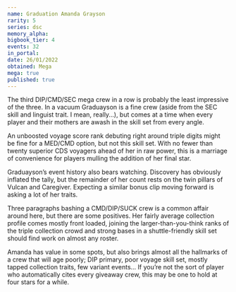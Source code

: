 ```yaml
---
name: Graduation Amanda Grayson
rarity: 5
series: dsc
memory_alpha:
bigbook_tier: 4
events: 32
in_portal:
date: 26/01/2022
obtained: Mega
mega: true
published: true
---
```


The third DIP/CMD/SEC mega crew in a row is probably the least impressive of the three. In a vacuum Graduayson is a fine crew (aside from the SEC skill and linguist trait. I mean, really…), but comes at a time when every player and their mothers are awash in the skill set from every angle. 

An unboosted voyage score rank debuting right around triple digits might be fine for a MED/CMD option, but not this skill set. With no fewer than twenty superior CDS voyagers ahead of her in raw power, this is a marriage of convenience for players mulling the addition of her final star.

Graduayson’s event history also bears watching. Discovery has obviously inflated the tally, but the remainder of her count rests on the twin pillars of Vulcan and Caregiver. Expecting a similar bonus clip moving forward is asking a lot of her traits.

Three paragraphs bashing a CMD/DIP/SUCK crew is a common affair around here, but there are some positives. Her fairly average collection profile comes mostly front loaded, joining the larger-than-you-think ranks of the triple collection crowd and strong bases in a shuttle-friendly skill set should find work on almost any roster. 

Amanda has value in some spots, but also brings almost all the hallmarks of a crew that will age poorly; DIP primary, poor voyage skill set, mostly tapped collection traits, few variant events… If you’re not the sort of player who automatically cites every giveaway crew, this may be one to hold at four stars for a while.
